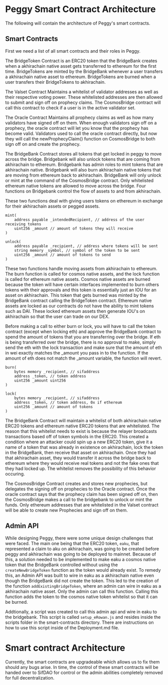  # Peggy Smart Contract Architecture

The following will contain the architecture of Peggy's smart contracts.


## Smart Contracts

First we need a list of all smart contracts and their roles in Peggy.

The BridgeToken Contract is an ERC20 token that the BridgeBank creates when a akhirachain native asset gets transferred to ethereum for the first time. BridgeTokens are minted by the BridgeBank whenever a user transfers a akhirachain native asset to ethereum. BridgeTokens are burned when a user transfers their BridgeTokens to akhirachain.

The Valset Contract Maintains a whitelist of validator addresses as well as their respective voting power. These whitelisted addresses are then allowed to submit and sign off on prophecy claims. The CosmosBridge contract will call this contract to check if a user is in the active validator set.

The Oracle Contract Maintains all prophecy claims as well as how many validators have signed off on them. When enough validators sign off on a prophecy, the oracle contract will let you know that the prophecy has become valid. Validators used to call the oracle contract directly, but now they will call the newProphecyClaim() function on CosmosBridge to both sign off on and create the prophecy.

The BridgeBank Contract stores all tokens that get locked in peggy to move across the bridge. Bridgebank will also unlock tokens that are coming from akhirachain to ethereum. Bridgebank has admin roles to mint tokens that are akhirachain native. Bridgebank will also burn akhirachain native tokens that are moving from ethereum back to akhirachain. BridgeBank will only unlock or mint at the command of the CosmosBridge contract. Only whitelisted ethereum native tokens are allowed to move across the bridge. Four functions on Bridgebank control the flow of assets to and from akhirachain.

These two functions deal with giving users tokens on ethereum in exchange for their akhirachain assets or pegged assets.
```
mint(
    address payable _intendedRecipient, // address of the user receiving tokens
    uint256 _amount // amount of tokens they will receive
)

unlock(
    address payable _recipient, // address where tokens will be sent
    string memory _symbol, // symbol of the token to be sent
    uint256 _amount // amount of tokens to send
)
```

These two functions handle moving assets from akhirachain to ethereum. The burn function is called for cosmos native assets, and the lock function is called for ethereum native assets. Cosmos native assets are burned because the token will have certain interfaces implemented to burn others tokens with their approvals and this token is essentially just an IOU for an asset on akhirachain. This token that gets burned was minted by the BridgeBank contract calling the BridgeToken contract. Ethereum native assets are locked as our contracts do not have the ability to mint tokens such as DAI. These locked ethereum assets then generate IOU's on akhirachain so that the user can trade on our DEX. 

Before making a call to either burn or lock, you will have to call the token contract (except when locking eth) and approve the BridgeBank contract to spend the amount of tokens that you are transferring over the bridge. If eth is being transferred over the bridge, there is no approval to make, simply send the eth with the lock transaction and make sure that the amount of eth in wei exactly matches the _amount you pass in to the function. If the amount of eth does not match the _amount variable, the function will revert.
```
burn(
    bytes memory _recipient, // sifaddress
    address _token, // token address
    uint256 _amount uint256
)

lock(
    bytes memory _recipient, // sifaddress
    address _token, // token address, 0x if ethereum
    uint256 _amount // amount of tokens 
)
```

The BridgeBank Contract will maintain a whitelist of both akhirachain native ERC20 tokens and ethereum native ERC20 tokens that are whitelisted. The reason that this whitelist needs to exist is because the relayer broadcasts transactions based off of token symbols in the ERC20. This created a condition where an attacker could spin up a new ERC20 token, give it a name of a token that was already in existence on akhirachain, lock the token in the BridgeBank, then receive that asset on akhirachain. Once they had that akhirachain asset, they would transfer it across the bridge back to ethereum where they would receive real tokens and not the fake ones that they had locked up. The whitelist removes the possibility of this behavior occuring.

The CosmosBridge Contract creates and stores new prophecies, but delegates the signing off on prophecies to the Oracle contract. Once the oracle contract says that the prophecy claim has been signed off on, then the CosmosBridge makes a call to the bridgebank to unlock or mint the funds. Only ethereum addresses that are whitelisted in the Valset contract will be able to create new Prophecies and sign off on them.

## Admin API

While designing Peggy, there were some unique design challenges that were faced. The main one being that the ERC20 token, ```eaku```, that represented a claim to aku on akhirachain, was going to be created before peggy and akhirachain was going to be deployed to mainnet. Because of this, a solution needed to be implemented to make eaku a cosmos native token that the BridgeBank controlled without using the ```createNewBridgeToken``` function as the token would already exist. To remedy this, an Admin API was built to wire in eaku as a akhirachain native even though the BridgeBank did not create the token. This led to the creation of the function ```addExistingBridgeToken```, where an admin can wire in eaku as a akhirachain native asset. Only the admin can call this function. Calling this function adds the token to the cosmos native token whitelist so that it can be burned.

Addtionally, a script was created to call this admin api and wire in eaku to the bridgebank. This script is called ```setup_eRowan.js``` and resides inside the scripts folder in the smart-contracts directory. There are instructions on how to use this script inside of the Deployment.md file.

# Smart contract Architecture
Currently, the smart contracts are upgradeable which allows us to fix them should any bugs arise. In time, the control of these smart contracts will be handed over to SifDAO for control or the admin abilities completely removed for full decentralization.

